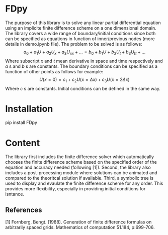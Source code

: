 # FDpy
The purpose of this library is to solve any linear partial differential equation using an implicite finite difference scheme on a one dimensional domain. The library covers a wide range of boundary/initial conditions since both can be specified as equations in function of inner/previous nodes (more details in demo.ipynb file). The problem to be solved is as follows:
$$a_0+a_1U+a_2U_x+a_3U_{xx}+...=b_0+b_1U+b_2U_t+b_3U_{tt}+...$$
Where subscript $x$ and $t$ mean derivative in space and time respectively and $a$ s and $b$ s are constants. The boundary conditions can be specified as a function of other points as follows for example:
$$U(x=0)= c_1+c_2U(x=\Delta x)+c_3U(x=2\Delta x)$$
Where $c$ s are constants. Initial conditions can be defined in the same way.
# Installation
pip install FDpy
# Content
The library first includes the finite difference solver which automatically chooses the finite difference scheme based on the specified order of the equation and accuracy needed (following [1]).
Second, the library also includes a post-processing module where solutions can be animated and compared to the theoritcal solution if available.
Third, a symbolic tree is used to display and evaulate the finite difference scheme for any order. This provides more flexibility, especially in providing initial conditions for isntance.
## References
<a id="1">[1]</a> 
Fornberg, Bengt. (1988). 
Generation of finite difference formulas on arbitrarily spaced grids. 
Mathematics of computation 51.184, p:699-706.
